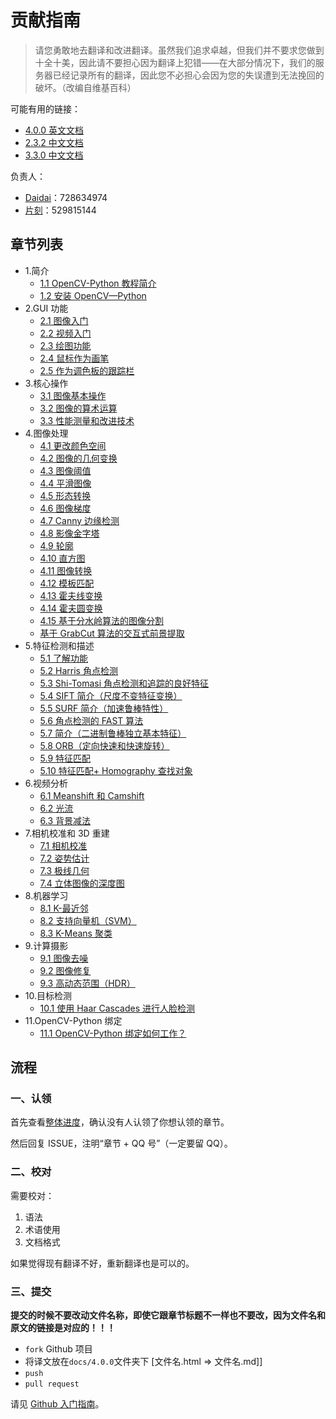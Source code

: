 # 贡献指南

> 请您勇敢地去翻译和改进翻译。虽然我们追求卓越，但我们并不要求您做到十全十美，因此请不要担心因为翻译上犯错——在大部分情况下，我们的服务器已经记录所有的翻译，因此您不必担心会因为您的失误遭到无法挽回的破坏。（改编自维基百科）

可能有用的链接：

+   [4.0.0 英文文档](https://docs.opencv.org/4.0.0/d9/df8/tutorial_root.html)
+   [2.3.2 中文文档](http://www.opencv.org.cn/opencvdoc/2.3.2/html/modules/refman.html)
+   [3.3.0 中文文档](https://www.w3cschool.cn/opencv/)

负责人：

+   [Daidai](https://github.com/daidai21)：728634974
+   [片刻](https://github.com/jiangzhonglian)：529815144

## 章节列表

+ 1.简介
	+ [1.1 OpenCV-Python 教程简介](https://docs.opencv.org/4.0.0/d0/de3/tutorial_py_intro.html)
	+ [1.2 安装 OpenCV—Python](https://docs.opencv.org/4.0.0/d2/de6/tutorial_py_setup_in_ubuntu.html)
+ 2.GUI 功能
	+ [2.1 图像入门](https://docs.opencv.org/4.0.0/dc/d2e/tutorial_py_image_display.html)
	+ [2.2 视频入门](https://docs.opencv.org/4.0.0/dd/d43/tutorial_py_video_display.html)
	+ [2.3 绘图功能](https://docs.opencv.org/4.0.0/dc/da5/tutorial_py_drawing_functions.html)
	+ [2.4 鼠标作为画笔](https://docs.opencv.org/4.0.0/db/d5b/tutorial_py_mouse_handling.html)
	+ [2.5 作为调色板的跟踪栏](https://docs.opencv.org/4.0.0/d9/dc8/tutorial_py_trackbar.html)
+ 3.核心操作
	+ [3.1 图像基本操作](https://docs.opencv.org/4.0.0/d3/df2/tutorial_py_basic_ops.html)
	+ [3.2 图像的算术运算](https://docs.opencv.org/4.0.0/d0/d86/tutorial_py_image_arithmetics.html)
	+ [3.3 性能测量和改进技术](https://docs.opencv.org/4.0.0/dc/d71/tutorial_py_optimization.html)
+ 4.图像处理
	+ [4.1 更改颜色空间](https://docs.opencv.org/4.0.0/df/d9d/tutorial_py_colorspaces.html)
	+ [4.2 图像的几何变换](https://docs.opencv.org/4.0.0/da/d6e/tutorial_py_geometric_transformations.html)
	+ [4.3 图像阈值](https://docs.opencv.org/4.0.0/d7/d4d/tutorial_py_thresholding.html)
	+ [4.4 平滑图像](https://docs.opencv.org/4.0.0/d4/d13/tutorial_py_filtering.html)
	+ [4.5 形态转换](https://docs.opencv.org/4.0.0/d9/d61/tutorial_py_morphological_ops.html)
	+ [4.6 图像梯度](https://docs.opencv.org/4.0.0/d5/d0f/tutorial_py_gradients.html)
	+ [4.7 Canny 边缘检测](https://docs.opencv.org/4.0.0/da/d22/tutorial_py_canny.html)
	+ [4.8 影像金字塔](https://docs.opencv.org/4.0.0/dc/dff/tutorial_py_pyramids.html)
	+ [4.9 轮廓](https://docs.opencv.org/4.0.0/d3/d05/tutorial_py_table_of_contents_contours.html)
	+ [4.10 直方图](https://docs.opencv.org/4.0.0/de/db2/tutorial_py_table_of_contents_histograms.html)
	+ [4.11 图像转换](https://docs.opencv.org/4.0.0/dd/dc4/tutorial_py_table_of_contents_transforms.html)
	+ [4.12 模板匹配](https://docs.opencv.org/4.0.0/d4/dc6/tutorial_py_template_matching.html)
	+ [4.13 霍夫线变换](https://docs.opencv.org/4.0.0/d6/d10/tutorial_py_houghlines.html)
	+ [4.14 霍夫圆变换](https://docs.opencv.org/4.0.0/da/d53/tutorial_py_houghcircles.html)
	+ [4.15 基于分水岭算法的图像分割](https://docs.opencv.org/4.0.0/d3/db4/tutorial_py_watershed.html)
	+ [基于 GrabCut 算法的交互式前景提取](https://docs.opencv.org/4.0.0/d8/d83/tutorial_py_grabcut.html)
+ 5.特征检测和描述
	+ [5.1 了解功能](https://docs.opencv.org/4.0.0/df/d54/tutorial_py_features_meaning.html)
	+ [5.2 Harris 角点检测](https://docs.opencv.org/4.0.0/dc/d0d/tutorial_py_features_harris.html)
	+ [5.3 Shi-Tomasi 角点检测和追踪的良好特征](https://docs.opencv.org/4.0.0/d4/d8c/tutorial_py_shi_tomasi.html)
	+ [5.4 SIFT 简介（尺度不变特征变换）](https://docs.opencv.org/4.0.0/da/df5/tutorial_py_sift_intro.html)
	+ [5.5 SURF 简介（加速鲁棒特性）](https://docs.opencv.org/4.0.0/df/dd2/tutorial_py_surf_intro.html)
	+ [5.6 角点检测的 FAST 算法](https://docs.opencv.org/4.0.0/df/d0c/tutorial_py_fast.html)
	+ [5.7 简介（二进制鲁棒独立基本特征）](https://docs.opencv.org/4.0.0/dc/d7d/tutorial_py_brief.html)
	+ [5.8 ORB（定向快速和快速旋转）](https://docs.opencv.org/4.0.0/d1/d89/tutorial_py_orb.html)
	+ [5.9 特征匹配](https://docs.opencv.org/4.0.0/dc/dc3/tutorial_py_matcher.html)
	+ [5.10 特征匹配+ Homography 查找对象](https://docs.opencv.org/4.0.0/d1/de0/tutorial_py_feature_homography.html)
+ 6.视频分析
	+ [6.1 Meanshift 和 Camshift](https://docs.opencv.org/4.0.0/db/df8/tutorial_py_meanshift.html)
	+ [6.2 光流](https://docs.opencv.org/4.0.0/d7/d8b/tutorial_py_lucas_kanade.html)
	+ [6.3 背景减法](https://docs.opencv.org/4.0.0/db/d5c/tutorial_py_bg_subtraction.html)
+ 7.相机校准和 3D 重建
	+ [7.1 相机校准](https://docs.opencv.org/4.0.0/dc/dbb/tutorial_py_calibration.html)
	+ [7.2 姿势估计](https://docs.opencv.org/4.0.0/d7/d53/tutorial_py_pose.html)
	+ [7.3 极线几何](https://docs.opencv.org/4.0.0/da/de9/tutorial_py_epipolar_geometry.html)
	+ [7.4 立体图像的深度图](https://docs.opencv.org/4.0.0/dd/d53/tutorial_py_depthmap.html)
+ 8.机器学习
	+ [8.1 K-最近邻](https://docs.opencv.org/4.0.0/d0/d72/tutorial_py_knn_index.html)
	+ [8.2 支持向量机（SVM）](https://docs.opencv.org/4.0.0/d3/d02/tutorial_py_svm_index.html)
	+ [8.3 K-Means 聚类](https://docs.opencv.org/4.0.0/d9/d70/tutorial_py_kmeans_index.html)
+ 9.计算摄影
	+ [9.1 图像去噪](https://docs.opencv.org/4.0.0/d5/d69/tutorial_py_non_local_means.html)
	+ [9.2 图像修复](https://docs.opencv.org/4.0.0/df/d3d/tutorial_py_inpainting.html)
	+ [9.3 高动态范围（HDR）](https://docs.opencv.org/4.0.0/d2/df0/tutorial_py_hdr.html)
+ 10.目标检测
	+ [10.1 使用 Haar Cascades 进行人脸检测](https://docs.opencv.org/4.0.0/d7/d8b/tutorial_py_face_detection.html)
+ 11.OpenCV-Python 绑定
	+ [11.1 OpenCV-Python 绑定如何工作？](https://docs.opencv.org/4.0.0/da/d49/tutorial_py_bindings_basics.html)

## 流程

### 一、认领

首先查看[整体进度](https://github.com/apachecn/opencv-doc-zh/issues/1)，确认没有人认领了你想认领的章节。
 
然后回复 ISSUE，注明“章节 + QQ 号”（一定要留 QQ）。

### 二、校对

需要校对：

1.  语法
2.  术语使用
3.  文档格式

如果觉得现有翻译不好，重新翻译也是可以的。

### 三、提交

**提交的时候不要改动文件名称，即使它跟章节标题不一样也不要改，因为文件名和原文的链接是对应的！！！**

+   `fork` Github 项目
+   将译文放在`docs/4.0.0`文件夹下 [文件名.html => 文件名.md]]
+   `push`
+   `pull request`

请见 [Github 入门指南](https://github.com/apachecn/kaggle/blob/master/docs/GitHub)。
